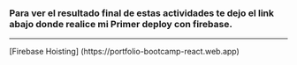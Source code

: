  <h3>Para ver el resultado final de estas actividades te dejo el link abajo donde realice mi Primer deploy con firebase.</h3>
<hr>
[Firebase Hoisting] (https://portfolio-bootcamp-react.web.app)
